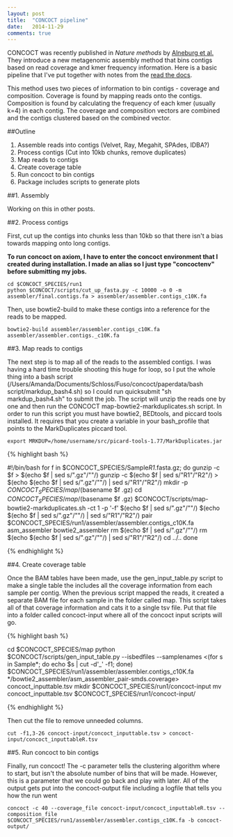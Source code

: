 ```yaml
---
layout: post
title:  "CONCOCT pipeline"
date:   2014-11-29
comments: true
---
```


CONCOCT was recently published in *Nature methods* by [Alneburg et al.](http://www-ncbi-nlm-nih-gov.proxy.lib.umich.edu/pubmed/?term=binning+metagenomic+contigs+by+coverage+and+composition) They introduce a new metagenomic assembly method that bins contigs based on read coverage and kmer frequency information. Here is a basic pipeline that I've put together with notes from the [read the docs](https://concoct.readthedocs.org/en/latest/).

This method uses two pieces of information to bin contigs - coverage and composition. Coverage is found by mapping reads onto the contigs.  Composition is found by calculating the frequency of each kmer (usually k=4) in each contig. The coverage and composition vectors are combined and the contigs clustered based on the combined vector.

##Outline

1.	Assemble reads into contigs (Velvet, Ray, Megahit, SPAdes, IDBA?)
2.	Process contigs (Cut into 10kb chunks, remove duplicates)
3.	Map reads to contigs
4.	Create coverage table
5.	Run concoct to bin contigs
6.	Package includes scripts to generate plots

##1. Assembly

Working on this in other posts.

##2. Process contigs

First, cut up the contigs into chunks less than 10kb so that there isn't a bias towards mapping onto long contigs. 

**To run concoct on axiom, I have to enter the concoct environment that I created during installation. I made an alias so I just type "concoctenv" before submitting my jobs.**

~~~~
cd $CONCOCT_SPECIES/run1
python $CONCOCT/scripts/cut_up_fasta.py -c 10000 -o 0 -m assembler/final.contigs.fa > assembler/assembler.contigs_c10K.fa
~~~~

Then, use bowtie2-build to make these contigs into a reference for the reads to be mapped.

```
bowtie2-build assembler/assembler.contigs_c10K.fa assembler/assembler.contigs._c10K.fa
```

##3. Map reads to contigs

The next step is to map all of the reads to the assembled contigs. I was having a hard time trouble shooting this huge for loop, so I put the whole thing into a bash script (/Users/Amanda/Documents/Schloss/Fuso/concoct/paperdata/bash script/markdup_bash4.sh) so I could run quicksubmit "sh markdup_bash4.sh" to submit the job. The script will unzip the reads one by one and then run the CONCOCT map-bowtie2-markduplicates.sh script. In order to run this script you must have bowtie2, BEDtools, and piccard tools installed. It requires that you create a variable in your bash_profile that points to the MarkDuplicates piccard tool.

```
export MRKDUP=/home/username/src/picard-tools-1.77/MarkDuplicates.jar
```

{% highlight bash %}

#!/bin/bash
for f in $CONCOCT_SPECIES/Sample*R1*.fasta.gz; do 
  	gunzip -c $f > $(echo $f | sed s/".gz"/""/)
	gunzip -c $(echo $f | sed s/"R1"/"R2"/) > $(echo $(echo $f | sed s/".gz"/""/) | sed s/"R1"/"R2"/)
	mkdir -p $CONCOCT_SPECIES/map/$(basename $f .gz)
	cd $CONCOCT_SPECIES/map/$(basename $f .gz)
	$CONCOCT/scripts/map-bowtie2-markduplicates.sh -ct 1 -p '-f' $(echo $f | sed s/".gz"/""/) $(echo $(echo $f | sed s/".gz"/""/) | sed s/"R1"/"R2"/) pair $CONCOCT_SPECIES/run1/assembler/assembler.contigs_c10K.fa asm_assembler bowtie2_assembler
	rm $(echo $f | sed s/".gz"/""/)
	rm $(echo $(echo $f | sed s/".gz"/""/) | sed s/"R1"/"R2"/)
	cd ../..
done

{% endhighlight %}

##4. Create coverage table

Once the BAM tables have been made, use the gen_input_table.py script to make a single table the includes all the coverage information from each sample per contig. When the previous script mapped the reads, it created a separate BAM file for each sample in the folder called map. This script takes all of that coverage information and cats it to a single tsv file. Put that file into a folder called concoct-input where all of the concoct input scripts will go. 

{% highlight bash %}

cd $CONCOCT_SPECIES/map
python $CONCOCT/scripts/gen_input_table.py --isbedfiles --samplenames <(for s in Sample*; do echo $s | cut -d'_' -f1; done) $CONCOCT_SPECIES/run1/assembler/assembler.contigs_c10K.fa */bowtie2_assembler/asm_assembler_pair-smds.coverage> concoct_inputtable.tsv
mkdir $CONCOCT_SPECIES/run1/concoct-input
mv concoct_inputtable.tsv $CONCOCT_SPECIES/run1/concoct-input/

{% endhighlight %}

Then cut the file to remove unneeded columns. 

```
cut -f1,3-26 concoct-input/concoct_inputtable.tsv > concoct-input/concoct_inputtableR.tsv
```

##5. Run concoct to bin contigs

Finally, run concoct! The -c parameter tells the clustering algorithm where to start, but isn't the absolute number of bins that will be made. However, this is a parameter that we could go back and play with later. All of the output gets put into the concoct-output file including a logfile that tells you how the run went

```
concoct -c 40 --coverage_file concoct-input/concoct_inputtableR.tsv --composition_file $CONCOCT_SPECIES/run1/assembler/assembler.contigs_c10K.fa -b concoct-output/
```

